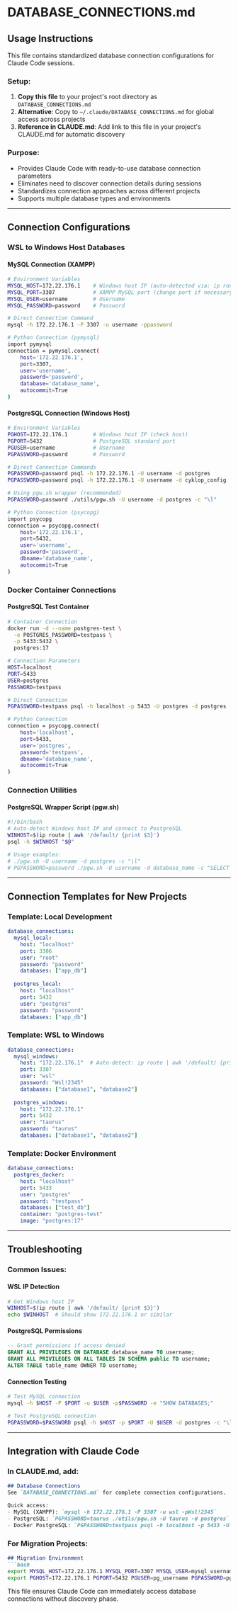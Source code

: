 # DATABASE_CONNECTIONS.md

## Usage Instructions

This file contains standardized database connection configurations for Claude Code sessions. 

### Setup:
1. **Copy this file** to your project's root directory as `DATABASE_CONNECTIONS.md`
2. **Alternative**: Copy to `~/.claude/DATABASE_CONNECTIONS.md` for global access across projects
3. **Reference in CLAUDE.md**: Add link to this file in your project's CLAUDE.md for automatic discovery

### Purpose:
- Provides Claude Code with ready-to-use database connection parameters
- Eliminates need to discover connection details during sessions
- Standardizes connection approaches across different projects
- Supports multiple database types and environments

---

## Connection Configurations

### WSL to Windows Host Databases

#### MySQL Connection (XAMPP)
```bash
# Environment Variables
MYSQL_HOST=172.22.176.1    # Windows host IP (auto-detected via: ip route | awk '/default/ {print $3}')
MYSQL_PORT=3307            # XAMPP MySQL port (change port if necessary, here is for host and WSL servers working parallely)
MYSQL_USER=username        # Username
MYSQL_PASSWORD=password    # Password

# Direct Connection Command
mysql -h 172.22.176.1 -P 3307 -u username -ppassword

# Python Connection (pymysql)
import pymysql
connection = pymysql.connect(
    host='172.22.176.1',
    port=3307,
    user='username',
    password='password',
    database='database_name',
    autocommit=True
)

```

#### PostgreSQL Connection (Windows Host)
```bash
# Environment Variables
PGHOST=172.22.176.1        # Windows host IP (check host)
PGPORT=5432                # PostgreSQL standard port
PGUSER=username            # Username
PGPASSWORD=password        # Password

# Direct Connection Commands
PGPASSWORD=password psql -h 172.22.176.1 -U username -d postgres
PGPASSWORD=password psql -h 172.22.176.1 -U username -d cyklop_config

# Using pgw.sh wrapper (recommended)
PGPASSWORD=password ./utils/pgw.sh -U username -d postgres -c "\l"

# Python Connection (psycopg)
import psycopg
connection = psycopg.connect(
    host='172.22.176.1',
    port=5432,
    user='username',
    password='password',
    dbname='database_name',
    autocommit=True
)

```

### Docker Container Connections

#### PostgreSQL Test Container
```bash
# Container Connection
docker run -d --name postgres-test \
  -e POSTGRES_PASSWORD=testpass \
  -p 5433:5432 \
  postgres:17

# Connection Parameters
HOST=localhost
PORT=5433
USER=postgres  
PASSWORD=testpass

# Direct Connection
PGPASSWORD=testpass psql -h localhost -p 5433 -U postgres -d postgres

# Python Connection
connection = psycopg.connect(
    host='localhost',
    port=5433,
    user='postgres',
    password='testpass',
    dbname='database_name',
    autocommit=True
)
```

### Connection Utilities

#### PostgreSQL Wrapper Script (pgw.sh)
```bash
#!/bin/bash
# Auto-detect Windows host IP and connect to PostgreSQL
WINHOST=$(ip route | awk '/default/ {print $3}')
psql -h $WINHOST "$@"

# Usage examples:
# ./pgw.sh -U username -d postgres -c "\l"
# PGPASSWORD=password ./pgw.sh -U username -d database_name -c "SELECT COUNT(*) FROM users"
```

---

## Connection Templates for New Projects

### Template: Local Development
```yaml
database_connections:
  mysql_local:
    host: "localhost"
    port: 3306
    user: "root"
    password: "password"
    databases: ["app_db"]
    
  postgres_local:
    host: "localhost" 
    port: 5432
    user: "postgres"
    password: "password"
    databases: ["app_db"]
```

### Template: WSL to Windows
```yaml
database_connections:
  mysql_windows:
    host: "172.22.176.1"  # Auto-detect: ip route | awk '/default/ {print $3}'
    port: 3307
    user: "wsl"
    password: "Wsl!2345"
    databases: ["database1", "database2"]
    
  postgres_windows:
    host: "172.22.176.1"
    port: 5432  
    user: "taurus"
    password: "taurus"
    databases: ["database1", "database2"]
```

### Template: Docker Environment
```yaml
database_connections:
  postgres_docker:
    host: "localhost"
    port: 5433
    user: "postgres"
    password: "testpass"
    databases: ["test_db"]
    container: "postgres-test"
    image: "postgres:17"
```

---

## Troubleshooting

### Common Issues:

#### WSL IP Detection
```bash
# Get Windows host IP
WINHOST=$(ip route | awk '/default/ {print $3}')
echo $WINHOST  # Should show 172.22.176.1 or similar
```

#### PostgreSQL Permissions
```sql
-- Grant permissions if access denied
GRANT ALL PRIVILEGES ON DATABASE database_name TO username;
GRANT ALL PRIVILEGES ON ALL TABLES IN SCHEMA public TO username;
ALTER TABLE table_name OWNER TO username;
```

#### Connection Testing
```bash
# Test MySQL connection
mysql -h $HOST -P $PORT -u $USER -p$PASSWORD -e "SHOW DATABASES;"

# Test PostgreSQL connection  
PGPASSWORD=$PASSWORD psql -h $HOST -p $PORT -U $USER -d postgres -c "\l"
```

---

## Integration with Claude Code

### In CLAUDE.md, add:
```markdown
## Database Connections
See `DATABASE_CONNECTIONS.md` for complete connection configurations.

Quick access:
- MySQL (XAMPP): `mysql -h 172.22.176.1 -P 3307 -u wsl -pWsl!2345`
- PostgreSQL: `PGPASSWORD=taurus ./utils/pgw.sh -U taurus -d postgres`
- Docker PostgreSQL: `PGPASSWORD=testpass psql -h localhost -p 5433 -U postgres`
```

### For Migration Projects:
```markdown
## Migration Environment
```bash
export MYSQL_HOST=172.22.176.1 MYSQL_PORT=3307 MYSQL_USER=mysql_username MYSQL_PASSWORD=mysql_password
export PGHOST=172.22.176.1 PGPORT=5432 PGUSER=pg_username PGPASSWORD=pg_password
```

This file ensures Claude Code can immediately access database connections without discovery phase.